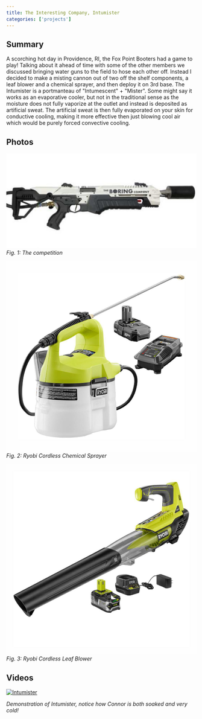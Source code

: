 ```yaml
---
title: The Interesting Company, Intumister
categories: ['projects']
---
```

## Summary

A scorching hot day in Providence, RI, the Fox Point Booters had a game to play! Talking about it ahead of time with some of the other members we discussed bringing water guns to the field to hose each other off. Instead I decided to make a misting cannon out of two off the shelf components, a leaf blower and a chemical sprayer, and then deploy it on 3rd base. The Intumister is a portmanteau of "Intumescent" + "Mister". Some might say it works as an evaporative cooler, but not in the traditional sense as the moisture does not fully vaporize at the outlet and instead is deposited as artificial sweat. The artificial sweat is then fully evaporated on your skin for conductive cooling, making it more effective then just blowing cool air which would be purely forced convective cooling.

## Photos
![](flamethrower.jpeg)
*Fig. 1: The competition*

![](water.jpeg)
*Fig. 2: Ryobi Cordless Chemical Sprayer*

![](blower.jpeg)
*Fig. 3: Ryobi Cordless Leaf Blower*


## Videos
[![Intumister](http://img.youtube.com/vi/D8L9ttLUJa8/0.jpg)](http://www.youtube.com/watch?v=D8L9ttLUJa8)

*Demonstration of Intumister, notice how Connor is both soaked and very cold!*
